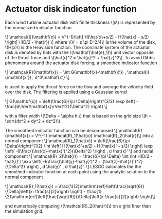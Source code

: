 # Actuator disk indicator function

Each wind turbine actuator disk with finite thickness \\(s\\) is represented by
the normalized indicator function

\\[ \mathcal{I}(\mathbf{x}) = V^{-1}\left[ H(\hat{x}+s/2) - H(\hat{x} - s/2)  \right] H(D/2 - \hat{r}) \\]
where \\(V = s \pi D^2/4\\) is the volume of the disk, \\(H(x)\\) is the
Heaviside function. The coordinate system of the actuator disk is denoted by
hats with the \\(\mathbf{\hat{e}_1}\\) unit vector opposite of the thrust force
and \\(\hat{r}^2 = \hat{y}^2 + \hat{z}^2\\). To avoid Gibbs phenomena around
the actuator disk forcing, a smoothed indicator function

\\[ \mathcal{R}(\mathbf{x}) = \int G(\mathbf{x}-\mathbf{x'}) \, \mathcal{I}(\mathbf{x'}) \, d^3\mathbf{x'} \\]

is used to apply the thrust force on the flow and average the velocity field
over the disk. The filtering is applied using a Gaussian kernel

\\[ G(\mathbf{x}) = \left(\frac{6}{\pi \Delta}\right)^{3/2} \exp \left( -\frac{6\lVert\mathbf{x}\rVert^2}{\Delta^2} \right)  \\]

with a filter width \\(\Delta = \alpha h \\) that is based on the grid size
\\(h = \sqrt{dx^2 + dy^2 + dz^2}\\).

The smoothed indicator function can be decomposed
\\[ \mathcal{R}(\mathbf{x}) = V^{-1} \mathcal{R}_1(\hat{x}) \mathcal{R}_2(\hat{r})\\]
into a normal component
\\[ \mathcal{R}_1(\hat{x}) = \left(\frac{6}{\pi \Delta}\right)^{1/2} \int \left[ H(\hat{x}'+s/2) - H(\hat{x}' - s/2) \right]    \exp \left( -6\frac{(\hat{x}-\hat{x}')^2}{\Delta^2} \right) \, d \hat{x}' \\]
and radial component
\\[ \mathcal{R}_2(\hat{r}) = \frac{6}{\pi \Delta} \int \int H(D/2 - \hat{r}')  \exp \left( -6\frac{(\hat{y}-\hat{y}')^2 + (\hat{z}-\hat{z}')^2}{\Delta^2} \right) \, d \hat{y}' \, d \hat{z}'. \\]
LESGO calculates the the smoothed indicator function at each point using the
analytic solution to the normal component

\\[ \mathcal{R}_1(\hat{x}) = \frac{1}{2}\mathrm{erf}\left(\frac{\sqrt{6}}{\Delta}\left(x+\frac{s}{2}\right) \right) - \frac{1}{2}\mathrm{erf}\left(\frac{\sqrt{6}}{\Delta}\left(x-\frac{s}{2}\right) \right)\\]

and numerically computing \\(\mathcal{R}_2(\hat{r})\\) on a grid finer than the simulation grid.

